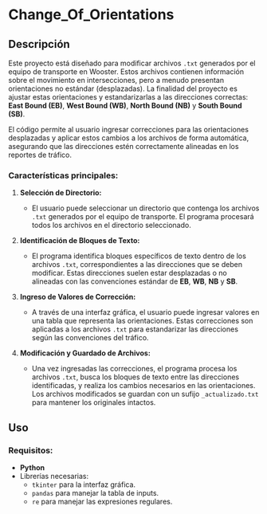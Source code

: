 # Change_Of_Orientations

## Descripción

Este proyecto está diseñado para modificar archivos `.txt` generados por el equipo de transporte en Wooster. Estos archivos contienen información sobre el movimiento en intersecciones, pero a menudo presentan orientaciones no estándar (desplazadas). La finalidad del proyecto es ajustar estas orientaciones y estandarizarlas a las direcciones correctas: **East Bound (EB)**, **West Bound (WB)**, **North Bound (NB)** y **South Bound (SB)**.

El código permite al usuario ingresar correcciones para las orientaciones desplazadas y aplicar estos cambios a los archivos de forma automática, asegurando que las direcciones estén correctamente alineadas en los reportes de tráfico.

### Características principales:

1. **Selección de Directorio:**
   - El usuario puede seleccionar un directorio que contenga los archivos `.txt` generados por el equipo de transporte. El programa procesará todos los archivos en el directorio seleccionado.
   
2. **Identificación de Bloques de Texto:**
   - El programa identifica bloques específicos de texto dentro de los archivos `.txt`, correspondientes a las direcciones que se deben modificar. Estas direcciones suelen estar desplazadas o no alineadas con las convenciones estándar de **EB**, **WB**, **NB** y **SB**.

3. **Ingreso de Valores de Corrección:**
   - A través de una interfaz gráfica, el usuario puede ingresar valores en una tabla que representa las orientaciones. Estas correcciones son aplicadas a los archivos `.txt` para estandarizar las direcciones según las convenciones del tráfico.

4. **Modificación y Guardado de Archivos:**
   - Una vez ingresadas las correcciones, el programa procesa los archivos `.txt`, busca los bloques de texto entre las direcciones identificadas, y realiza los cambios necesarios en las orientaciones. Los archivos modificados se guardan con un sufijo `_actualizado.txt` para mantener los originales intactos.

## Uso

### Requisitos:

- **Python**
- Librerías necesarias:
  - `tkinter` para la interfaz gráfica.
  - `pandas` para manejar la tabla de inputs.
  - `re` para manejar las expresiones regulares.


